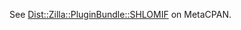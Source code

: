 See [Dist::Zilla::PluginBundle::SHLOMIF](https://metacpan.org/pod/Dist::Zilla::PluginBundle::SHLOMIF) on MetaCPAN.
